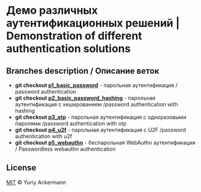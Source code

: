 # Демо различных аутентификационных решений | Demonstration of different authentication solutions

## Branches description / Описание веток

 - **git checkout [p1_basic_password](https://github.com/herrjemand/auth_on_the_web_demo/tree/p1_basic_password)** - парольная аутентификация / password authentication 
 - **git checkout [p2_basic_password_hashing](https://github.com/herrjemand/auth_on_the_web_demo/tree/p2_basic_password_hashing)** - парольная аутентификация с хешированием /password authentication with hashing
 - **git checkout [p3_otp](https://github.com/herrjemand/auth_on_the_web_demo/tree/p3_otp)** - парольная аутентификация с одноразовыми паролями /password authentication with otp
 - **git checkout [p4_u2f](https://github.com/herrjemand/auth_on_the_web_demo/tree/p4_u2f)** - парольная аутентификация с U2F /password authentication with u2f
 - **git checkout [p5_webauthn](https://github.com/herrjemand/auth_on_the_web_demo/tree/p5_webauthn)** - беспарольная WebAuthn аутентификация / Passwordless webauthn authentication

## License

[MIT](https://github.com/herrjemand/auth_on_the_web_demo/blob/master/LICENSE.md) © Yuriy Ackermann